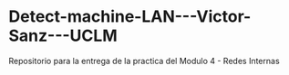 # Detect-machine-LAN---Victor-Sanz---UCLM
Repositorio para la entrega de la practica del Modulo 4 - Redes Internas
